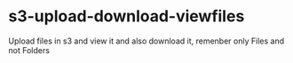 # s3-upload-download-viewfiles
Upload files in s3 and view it and also download it, remenber only Files and not Folders
